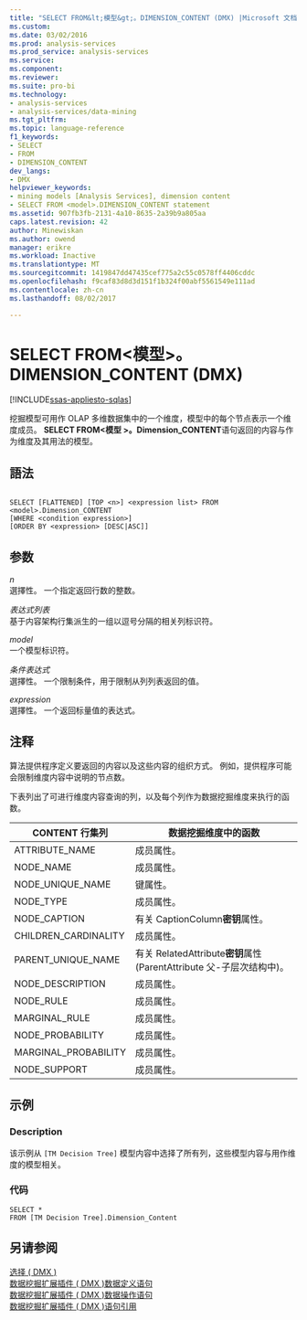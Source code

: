 ```yaml
---
title: "SELECT FROM&lt;模型&gt;。DIMENSION_CONTENT (DMX) |Microsoft 文档"
ms.custom: 
ms.date: 03/02/2016
ms.prod: analysis-services
ms.prod_service: analysis-services
ms.service: 
ms.component: 
ms.reviewer: 
ms.suite: pro-bi
ms.technology:
- analysis-services
- analysis-services/data-mining
ms.tgt_pltfrm: 
ms.topic: language-reference
f1_keywords:
- SELECT
- FROM
- DIMENSION_CONTENT
dev_langs:
- DMX
helpviewer_keywords:
- mining models [Analysis Services], dimension content
- SELECT FROM <model>.DIMENSION_CONTENT statement
ms.assetid: 907fb3fb-2131-4a10-8635-2a39b9a805aa
caps.latest.revision: 42
author: Minewiskan
ms.author: owend
manager: erikre
ms.workload: Inactive
ms.translationtype: MT
ms.sourcegitcommit: 1419847dd47435cef775a2c55c0578ff4406cddc
ms.openlocfilehash: f9caf83d8d3d151f1b324f00abf5561549e111ad
ms.contentlocale: zh-cn
ms.lasthandoff: 08/02/2017

---
```

# <a name="select-from-ltmodelgtdimensioncontent-dmx"></a>SELECT FROM&lt;模型&gt;。DIMENSION_CONTENT (DMX)
[!INCLUDE[ssas-appliesto-sqlas](../includes/ssas-appliesto-sqlas.md)]

  挖掘模型可用作 OLAP 多维数据集中的一个维度，模型中的每个节点表示一个维度成员。 **SELECT FROM\<模型 >。Dimension_CONTENT**语句返回的内容与作为维度及其用法的模型。  
  
## <a name="syntax"></a>語法  
  
```  
  
SELECT [FLATTENED] [TOP <n>] <expression list> FROM <model>.Dimension_CONTENT   
[WHERE <condition expression>]  
[ORDER BY <expression> [DESC|ASC]]  
```  
  
## <a name="arguments"></a>参数  
 *n*  
 選擇性。 一个指定返回行数的整数。  
  
 *表达式列表*  
 基于内容架构行集派生的一组以逗号分隔的相关列标识符。  
  
 *model*  
 一个模型标识符。  
  
 *条件表达式*  
 選擇性。 一个限制条件，用于限制从列列表返回的值。  
  
 *expression*  
 選擇性。 一个返回标量值的表达式。  
  
## <a name="remarks"></a>注释  
 算法提供程序定义要返回的内容以及这些内容的组织方式。 例如，提供程序可能会限制维度内容中说明的节点数。  
  
 下表列出了可进行维度内容查询的列，以及每个列作为数据挖掘维度来执行的函数。  
  
|CONTENT 行集列|数据挖掘维度中的函数|  
|---------------------------|---------------------------------------|  
|ATTRIBUTE_NAME|成员属性。|  
|NODE_NAME|成员属性。|  
|NODE_UNIQUE_NAME|键属性。|  
|NODE_TYPE|成员属性。|  
|NODE_CAPTION|有关 CaptionColumn**密钥**属性。|  
|CHILDREN_CARDINALITY|成员属性。|  
|PARENT_UNIQUE_NAME|有关 RelatedAttribute**密钥**属性 (ParentAttribute 父-子层次结构中)。|  
|NODE_DESCRIPTION|成员属性。|  
|NODE_RULE|成员属性。|  
|MARGINAL_RULE|成员属性。|  
|NODE_PROBABILITY|成员属性。|  
|MARGINAL_PROBABILITY|成员属性。|  
|NODE_SUPPORT|成员属性。|  
  
## <a name="examples"></a>示例  
  
### <a name="description"></a>Description  
 该示例从 `[TM Decision Tree]` 模型内容中选择了所有列，这些模型内容与用作维度的模型相关。  
  
### <a name="code"></a>代码  
  
```  
SELECT *   
FROM [TM Decision Tree].Dimension_Content  
```  
  
## <a name="see-also"></a>另请参阅  
 [选择 &#40; DMX &#41;](../dmx/select-dmx.md)   
 [数据挖掘扩展插件 &#40; DMX &#41;数据定义语句](../dmx/dmx-statements-data-definition.md)   
 [数据挖掘扩展插件 &#40; DMX &#41;数据操作语句](../dmx/dmx-statements-data-manipulation.md)   
 [数据挖掘扩展插件 &#40; DMX &#41;语句引用](../dmx/data-mining-extensions-dmx-statements.md)  
  
  

